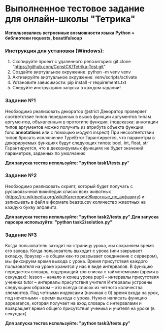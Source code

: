 # Выполненное тестовое задание для онлайн-школы "Тетрика"
**Использовались встроенные возможности языка Python + библиотеки requests, beautifulsoup**

### Инструкция для установки (Windows):

1. Скопируйте проект с удаленного репозитория: git clone "https://github.com/ConstCK/Tetrika-Test.git"
2. Создайте виртуальное окружение: python -m venv venv
3. Активируйте виртуальное окружение: venv/scripts/activate
4. Установите зависимости: pip install -r requirements.txt
5. Следуйте инструкциям запуска в каждом задании!

### Задание №1

Необходимо реализовать декоратор @strict
Декоратор проверяет соответствие типов переданных в вызов функции аргументов типам аргументов, объявленным в прототипе функции.
(подсказка: аннотации типов аргументов можно получить из атрибута объекта функции func.__annotations__ или с помощью модуля inspect)
При несоответствии типов бросать исключение TypeError
Гарантируется, что параметры в декорируемых функциях будут следующих типов: bool, int, float, str
Гарантируется, что в декорируемых функциях не будет значений параметров, заданных по умолчанию

**Для запуска тестов используйте: "python task1/tests.py"**

### Задание №2

Необходимо реализовать скрипт, который будет получать с русскоязычной википедии список всех животных (https://ru.wikipedia.org/wiki/Категория:Животные_по_алфавиту) и записывать в файл в формате beasts.csv количество животных на каждую букву алфавита. 

**Для запуска тестов используйте: "python task2/tests.py"
Для запуска парсера используйте: "python task2/solution.py"**

### Задание №3

Когда пользователь заходит на страницу урока, мы сохраняем время его захода. Когда пользователь выходит с урока (или закрывает вкладку, браузер – в общем как-то разрывает соединение с сервером), мы фиксируем время выхода с урока. Время присутствия каждого пользователя на уроке хранится у нас в виде интервалов. В функцию передается словарь, содержащий три списка с таймстемпами (время в секундах):
lesson – начало и конец урока
pupil – интервалы присутствия ученика
tutor – интервалы присутствия учителя
Интервалы устроены следующим образом – это всегда список из четного количества элементов. Под четными индексами (начиная с 0) время входа на урок, под нечетными - время выхода с урока.
Нужно написать функцию appearance, которая получает на вход словарь с интервалами и возвращает время общего присутствия ученика и учителя на уроке (в секундах).

**Для запуска тестов используйте: "python task3/tests.py"**

